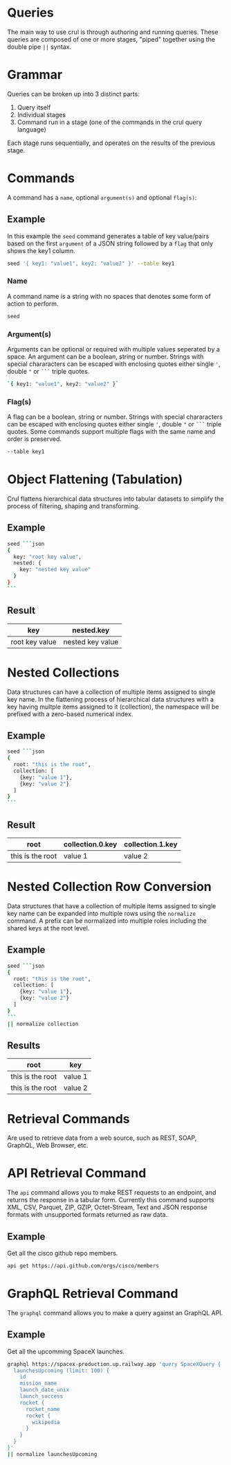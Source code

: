 # Queries

The main way to use crul is through authoring and running queries. These queries are composed of one or more stages, "piped" together using the double pipe `||` syntax.

# Grammar

Queries can be broken up into 3 distinct parts:
1. Query itself
2. Individual stages
3. Command run in a stage (one of the commands in the crul query language)

Each stage runs sequentially, and operates on the results of the previous stage.

# Commands

A command has a `name`, optional `argument(s)` and optional `flag(s)`:

## Example

In this example the `seed` command generates a table of key value/pairs based on the first `argument` of a JSON string followed by a `flag` that only shows the key1 column.

```bash
seed '{ key1: "value1", key2: "value2" }' --table key1
```

### Name

A command name is a string with no spaces that denotes some form of action to perform.

```bash
seed
```

### Argument(s)

Arguments can be optional or required with multiple values seperated by a space. An argument can be a boolean, string or number. Strings with special chararacters can be escaped with enclosing quotes either single `'`, double `"` or <code>\`\`\`</code> triple quotes. 

```bash
`{ key1: "value1", key2: "value2" }`
```

### Flag(s)

A flag can be a boolean, string or number. Strings with special chararacters can be escaped with enclosing quotes either single `'`, double `"` or <code>\`\`\`</code> triple quotes.  Some commands support multiple flags with the same name and order is preserved.

```bash
--table key1
```

# Object Flattening (Tabulation)

Crul flattens hierarchical data structures into tabular datasets to simplify the process of filtering, shaping and transforming.

## Example

````bash
seed ```json
{
  key: "root key value",
  nested: {
    key: "nested key value" 
  }
}
```
````

## Result

| key    | nested.key |
| -------- | ------- |
| root key value  | nested key value |


# Nested Collections 

Data structures can have a collection of multiple items assigned to single key name. In the flattening process of hierarchical data structures with a key having multple items assigned to it (collection), the namespace will be prefixed with a zero-based numerical index. 

## Example 

````bash
seed ```json
{
  root: "this is the root",
  collection: [
    {key: "value 1"},
    {key: "value 2"}
  ]
}
```
````

## Result

| root    | collection.0.key | collection.1.key |
| -------- | ------- | ------- |
| this is the root | value 1 | value 2 |

# Nested Collection Row Conversion

Data structures that have a collection of multiple items assigned to single key name can be expanded into multiple rows using the `normalize` command. A prefix can be normalized into multiple roles including the shared keys at the root level.  

## Example

````bash
seed ```json
{
  root: "this is the root",
  collection: [
    {key: "value 1"},
    {key: "value 2"}
  ]
}
```
|| normalize collection
````

## Results

| root    | key | 
| -------- | ------- | 
| this is the root | value 1 | 
| this is the root | value 2 | 

# Retrieval Commands

Are used to retrieve data from a web source, such as REST, SOAP, GraphQL, Web Browser, etc.

# API Retrieval Command

The `api` command allows you to make REST requests to an endpoint, and returns the response in a tabular form. Currently this command supports XML, CSV, Parquet, ZIP, GZIP, Octet-Stream, Text and JSON response formats with unsupported formats returned as raw data.

## Example

Get all the cisco github repo members.

```bash
api get https://api.github.com/orgs/cisco/members
```

# GraphQL Retrieval Command

The `graphql` command allows you to make a query against an GraphQL API.

## Example

Get all the upcomming SpaceX launches.

```bash
graphql https://spacex-production.up.railway.app 'query SpaceXQuery {
  launchesUpcoming (limit: 100) {
    id
    mission_name
    launch_date_unix
    launch_success    
    rocket {
      rocket_name
      rocket {
        wikipedia
      }
    }    
  }
}'
|| normalize launchesUpcoming
```
